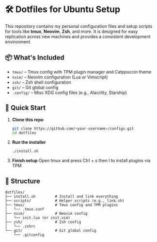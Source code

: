 # 🛠️ Dotfiles for Ubuntu Setup

This repository contains my personal configuration files and setup scripts for tools like **tmux**, **Neovim**, **Zsh**, and more. It is designed for easy replication across new machines and provides a consistent development environment.

## 📦 What's Included

- `tmux/` – Tmux config with TPM plugin manager and Catppuccin theme  
- `nvim/` – Neovim configuration (Lua or Vimscript)  
- `zsh/` – Zsh shell configuration  
- `git/` – Git global config  
- `.config/` – Misc XDG config files (e.g., Alacritty, Starship)  

## 🚀 Quick Start

1. **Clone this repo**  
   ```bash
   git clone https://github.com/<your-username>/configs.git
   cd dotfiles

2. **Run the installer**  
   ```bash
   ./install.sh

3. **Finish setup**
  Open tmux and press Ctrl + s then I to install plugins via TPM

## 📁 Structure

```text
dotfiles/
├── install.sh         # Install and link everything
├── scripts/           # Helper scripts (e.g., link.sh)
├── tmux/              # Tmux config and TPM plugins
│   └── .tmux.conf
├── nvim/              # Neovim config
│   └── init.lua (or init.vim)
├── zsh/               # Zsh config
│   └── .zshrc
└── git/               # Git global config
    └── .gitconfig
